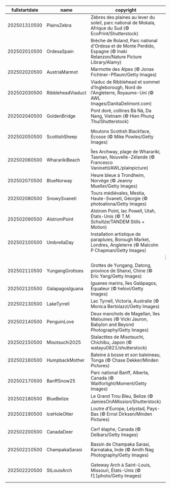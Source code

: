 |fullstartdate|name|copyright|title|image|
|--|--|--|--|--|
202501310500|PlainsZebra|Zèbres des plaines au lever du soleil, parc national de Mokala, Afrique du Sud (© EcoPrint/Shutterstock)|Sortez vos plus beaux modèles à rayures!|![](/fr-CA/2025/02/202501310500PlainsZebra.jpg)|
202502010500|OrdesaSpain|Brèche de Roland, Parc national d'Ordesa et de Monte Perdido, Espagne (© Inaki Relanzon/Nature Picture Library/Alamy)|Être toujours sur la brèche!|![](/fr-CA/2025/02/202502010500OrdesaSpain.jpg)|
202502020500|AustriaMarmot|Marmotte des Alpes (© Jonas Fichtner-Pflaum/Getty Images)|Un jour sans fin|![](/fr-CA/2025/02/202502020500AustriaMarmot.jpg)|
202502030500|RibbleheadViaduct|Viaduc de Ribblehead et sommet d’Ingleborough, Nord de l'Angleterre, Royaume-Uni (© AWL Images/DanitaDelimont.com)|Relier le passé, pierre par pierre|![](/fr-CA/2025/02/202502030500RibbleheadViaduct.jpg)|
202502040500|GoldenBridge|Pont doré, collines Bà Nà, Da Nang, Vietnam (© Hien Phung Thu/Shutterstock)|Une balade au-dessus des nuages|![](/fr-CA/2025/02/202502040500GoldenBridge.jpg)|
202502050500|ScottishSheep|Moutons Scottish Blackface, Écosse (© Mike Powles/Getty Images)|Des bêêh-liers pas comme les autres|![](/fr-CA/2025/02/202502050500ScottishSheep.jpg)|
202502060500|WhararikiBeach|Îles Archway, plage de Wharariki, Tasman, Nouvelle-Zélande (© Francesco Vaninetti/AWL/plainpicture)|Reflets d'un héritage national|![](/fr-CA/2025/02/202502060500WhararikiBeach.jpg)|
202502070500|BlueNorway|Heure bleue à Trondheim, Norvège (© Jeanny Mueller/Getty Images)|Bleu comme la Norvège|![](/fr-CA/2025/02/202502070500BlueNorway.jpg)|
202502080500|SnowySvaneti|Tours médiévales, Mestia, Haute-Svaneti, Géorgie (© photoaliona/Getty Images)|Figé dans le temps|![](/fr-CA/2025/02/202502080500SnowySvaneti.jpg)|
202502090500|AlstromPoint|Alstrom Point, lac Powell, Utah, États-Unis (© T.M. Schultze/TANDEM Stills + Motion)|Un point de vue à ne pas perdre!|![](/fr-CA/2025/02/202502090500AlstromPoint.jpg)|
202502100500|UmbrellaDay|Installation artistique de parapluies, Borough Market, Londres, Angleterre (© Malcolm P Chapman/Getty Images)|Un p’tit coin d’parapluie...|![](/fr-CA/2025/02/202502100500UmbrellaDay.jpg)|
||||![](/fr-CA/2025/02/.jpg)|
202502110500|YungangGrottoes|Grottes de Yungang, Datong, province de Shanxi, Chine (© Eric Yang/Getty Images)|Le regard attentif de l'Histoire|![](/fr-CA/2025/02/202502110500YungangGrottoes.jpg)|
202502120500|GalapagosIguana|Iguanes marins, îles Galápagos, Équateur (© helovi/Getty Images)|La théorie de Darwin|![](/fr-CA/2025/02/202502120500GalapagosIguana.jpg)|
202502130500|LakeTyrrell|Lac Tyrrell, Victoria, Australie (© Monica Bertolazzi/Getty Images)|Le sel de la Terre|![](/fr-CA/2025/02/202502130500LakeTyrrell.jpg)|
202502140500|PenguinLove|Deux manchots de Magellan, îles Malouines (© Vicki Jauron, Babylon and Beyond Photography/Getty Images)|Regardez ces tourtereaux|![](/fr-CA/2025/02/202502140500PenguinLove.jpg)|
202502150500|Misotsuchi2025|Stalactites de Misotsuchi, Chichibu, Japon (© watayu0821/shutterstock)|Une beauté glaçante|![](/fr-CA/2025/02/202502150500Misotsuchi2025.jpg)|
202502160500|HumpbackMother|Baleine à bosse et son baleineau, Tonga (© Chase Dekker/Minden Pictures)|Protégeons les géants de l’océan|![](/fr-CA/2025/02/202502160500HumpbackMother.jpg)|
202502170500|BanffSnow25|Parc national Banff, Alberta, Canada (© Waitforlight/Moment/Getty Images)|Le regard glacé de la Reine des Neiges|![](/fr-CA/2025/02/202502170500BanffSnow25.jpg)|
202502180500|BlueBelize|Le Grand Trou Bleu, Belize (© JamiesOnAMission/Shutterstock)|Le Grand Bleu|![](/fr-CA/2025/02/202502180500BlueBelize.jpg)|
202502190500|IceHoleOtter|Loutre d'Europe, Lelystad, Pays-Bas (© Ernst Dirksen/Minden Pictures)|Je nage loutrement bien!|![](/fr-CA/2025/02/202502190500IceHoleOtter.jpg)|
202502200500|CanadaDeer|Cerf élaphe, Canada (© Delbars/Getty Images)|Tendresse sous la neige|![](/fr-CA/2025/02/202502200500CanadaDeer.jpg)|
202502210500|ChampakaSarasi|Bassin de Champaka Sarasi, Karnataka, Inde (© Amith Nag Photography/Getty Images)|Une histoire d’eau|![](/fr-CA/2025/02/202502210500ChampakaSarasi.jpg)|
202502220500|StLouisArch|Gateway Arch à Saint-Louis, Missouri, États-Unis (© f11photo/Getty Images)|À la recherche de l’arche du Missouri|![](/fr-CA/2025/02/202502220500StLouisArch.jpg)|
